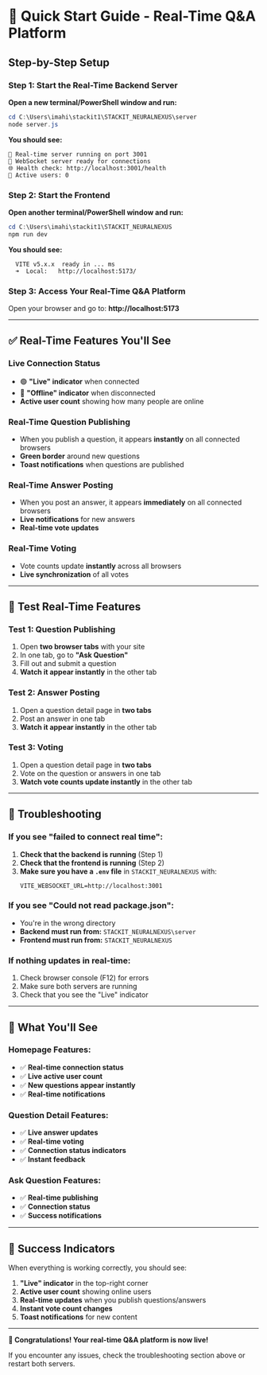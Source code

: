 # 🚀 Quick Start Guide - Real-Time Q&A Platform

## **Step-by-Step Setup**

### **Step 1: Start the Real-Time Backend Server**

**Open a new terminal/PowerShell window and run:**

```powershell
cd C:\Users\imahi\stackit1\STACKIT_NEURALNEXUS\server
node server.js
```

**You should see:**
```
🚀 Real-time server running on port 3001
📡 WebSocket server ready for connections
🌐 Health check: http://localhost:3001/health
👥 Active users: 0
```

### **Step 2: Start the Frontend**

**Open another terminal/PowerShell window and run:**

```powershell
cd C:\Users\imahi\stackit1\STACKIT_NEURALNEXUS
npm run dev
```

**You should see:**
```
  VITE v5.x.x  ready in ... ms
  ➜  Local:   http://localhost:5173/
```

### **Step 3: Access Your Real-Time Q&A Platform**

Open your browser and go to: **http://localhost:5173**

---

## **✅ Real-Time Features You'll See**

### **Live Connection Status**
- 🟢 **"Live" indicator** when connected
- 🔴 **"Offline" indicator** when disconnected
- **Active user count** showing how many people are online

### **Real-Time Question Publishing**
- When you publish a question, it appears **instantly** on all connected browsers
- **Green border** around new questions
- **Toast notifications** when questions are published

### **Real-Time Answer Posting**
- When you post an answer, it appears **immediately** on all connected browsers
- **Live notifications** for new answers
- **Real-time vote updates**

### **Real-Time Voting**
- Vote counts update **instantly** across all browsers
- **Live synchronization** of all votes

---

## **🧪 Test Real-Time Features**

### **Test 1: Question Publishing**
1. Open **two browser tabs** with your site
2. In one tab, go to **"Ask Question"**
3. Fill out and submit a question
4. **Watch it appear instantly** in the other tab

### **Test 2: Answer Posting**
1. Open a question detail page in **two tabs**
2. Post an answer in one tab
3. **Watch it appear instantly** in the other tab

### **Test 3: Voting**
1. Open a question detail page in **two tabs**
2. Vote on the question or answers in one tab
3. **Watch vote counts update instantly** in the other tab

---

## **🔧 Troubleshooting**

### **If you see "failed to connect real time":**
1. **Check that the backend is running** (Step 1)
2. **Check that the frontend is running** (Step 2)
3. **Make sure you have a `.env` file** in `STACKIT_NEURALNEXUS` with:
   ```
   VITE_WEBSOCKET_URL=http://localhost:3001
   ```

### **If you see "Could not read package.json":**
- You're in the wrong directory
- **Backend must run from:** `STACKIT_NEURALNEXUS\server`
- **Frontend must run from:** `STACKIT_NEURALNEXUS`

### **If nothing updates in real-time:**
1. Check browser console (F12) for errors
2. Make sure both servers are running
3. Check that you see the "Live" indicator

---

## **📱 What You'll See**

### **Homepage Features:**
- ✅ **Real-time connection status**
- ✅ **Live active user count**
- ✅ **New questions appear instantly**
- ✅ **Real-time notifications**

### **Question Detail Features:**
- ✅ **Live answer updates**
- ✅ **Real-time voting**
- ✅ **Connection status indicators**
- ✅ **Instant feedback**

### **Ask Question Features:**
- ✅ **Real-time publishing**
- ✅ **Connection status**
- ✅ **Success notifications**

---

## **🎯 Success Indicators**

When everything is working correctly, you should see:

1. **"Live" indicator** in the top-right corner
2. **Active user count** showing online users
3. **Real-time updates** when you publish questions/answers
4. **Instant vote count changes**
5. **Toast notifications** for new content

---

**🎉 Congratulations! Your real-time Q&A platform is now live!**

If you encounter any issues, check the troubleshooting section above or restart both servers. 